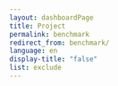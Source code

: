 ```yaml
---
layout: dashboardPage
title: Project
permalink: benchmark
redirect_from: benchmark/
language: en
display-title: "false"
list: exclude
---
```

